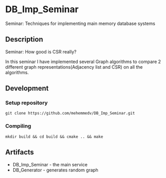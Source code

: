 # DB_Imp_Seminar

 Seminar: Techniques for implementing main memory database systems 


Description
-----------
Seminar: How good is CSR really? 

In this seminar I have implemented several Graph algorithms to compare 2 different graph representations(Adjacency list and CSR) on all the algorithms. 


## Development
### Setup repository
```
git clone https://github.com/mehemmedv/DB_Imp_Seminar.git
```

### Compiling
```
mkdir build && cd build && cmake .. && make
```

Artifacts
---------
* DB_Imp_Seminar -  the main service
* DB_Generator - generates random graph

